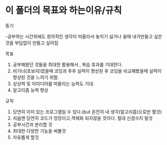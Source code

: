 # 이 폴더의 목표와 하는이유/규칙


동기

  -공부하는 시간외에도 창의적인 생각이 떠올라서 놓치기 싫거나
   쉴때 내가만들고 싶은것을 부담없이 만들고 싶어짐

목표
  1. 공부해왔던 것들을 최대한 활용해서 , 복습 효과를 기대한다.
  2. 비기너(초보자)였을때 코딩과 추후 실력이 향상된 후 코딩을 비교해봤을때 실력이 향상된 것을 느끼기 위함.
  3. 상상력 및 아이디어를 떠올리는 능력도 기대.
  4. 알고리즘 능력 향상

규칙
  1. 당연히 이미 있는 프로그램일 수 있다.(but 온전히 내 생각(알고리즘)으로만 짤것)
  2. 처음엔 당연히 코드가 엉망이고,객체화 되지않을 것이다. 절대 신경쓰지 말것
  3. 공부시간과 분리할 것 
  4. 최대한 다양한 기능을 써볼것
  5. 자유롭게 할것

